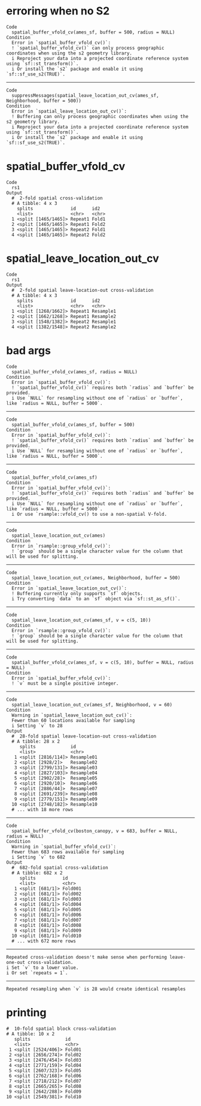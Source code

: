 # erroring when no S2

    Code
      spatial_buffer_vfold_cv(ames_sf, buffer = 500, radius = NULL)
    Condition
      Error in `spatial_buffer_vfold_cv()`:
      ! `spatial_buffer_vfold_cv()` can only process geographic coordinates when using the s2 geometry library.
      i Reproject your data into a projected coordinate reference system using `sf::st_transform()`.
      i Or install the `s2` package and enable it using `sf::sf_use_s2(TRUE)`.

---

    Code
      suppressMessages(spatial_leave_location_out_cv(ames_sf, Neighborhood, buffer = 500))
    Condition
      Error in `spatial_leave_location_out_cv()`:
      ! Buffering can only process geographic coordinates when using the s2 geometry library.
      i Reproject your data into a projected coordinate reference system using `sf::st_transform()`.
      i Or install the `s2` package and enable it using `sf::sf_use_s2(TRUE)`.

# spatial_buffer_vfold_cv

    Code
      rs1
    Output
      #  2-fold spatial cross-validation 
      # A tibble: 4 x 3
        splits              id      id2  
        <list>              <chr>   <chr>
      1 <split [1465/1465]> Repeat1 Fold1
      2 <split [1465/1465]> Repeat1 Fold2
      3 <split [1465/1465]> Repeat2 Fold1
      4 <split [1465/1465]> Repeat2 Fold2

# spatial_leave_location_out_cv

    Code
      rs1
    Output
      #  2-fold spatial leave-location-out cross-validation 
      # A tibble: 4 x 3
        splits              id      id2      
        <list>              <chr>   <chr>    
      1 <split [1268/1662]> Repeat1 Resample1
      2 <split [1662/1268]> Repeat1 Resample2
      3 <split [1548/1382]> Repeat2 Resample1
      4 <split [1382/1548]> Repeat2 Resample2

# bad args

    Code
      spatial_buffer_vfold_cv(ames_sf, radius = NULL)
    Condition
      Error in `spatial_buffer_vfold_cv()`:
      ! `spatial_buffer_vfold_cv()` requires both `radius` and `buffer` be provided.
      i Use `NULL` for resampling without one of `radius` or `buffer`, like `radius = NULL, buffer = 5000`.

---

    Code
      spatial_buffer_vfold_cv(ames_sf, buffer = 500)
    Condition
      Error in `spatial_buffer_vfold_cv()`:
      ! `spatial_buffer_vfold_cv()` requires both `radius` and `buffer` be provided.
      i Use `NULL` for resampling without one of `radius` or `buffer`, like `radius = NULL, buffer = 5000`.

---

    Code
      spatial_buffer_vfold_cv(ames_sf)
    Condition
      Error in `spatial_buffer_vfold_cv()`:
      ! `spatial_buffer_vfold_cv()` requires both `radius` and `buffer` be provided.
      i Use `NULL` for resampling without one of `radius` or `buffer`, like `radius = NULL, buffer = 5000`.
      i Or use `rsample::vfold_cv() to use a non-spatial V-fold.

---

    Code
      spatial_leave_location_out_cv(ames)
    Condition
      Error in `rsample::group_vfold_cv()`:
      ! `group` should be a single character value for the column that will be used for splitting.

---

    Code
      spatial_leave_location_out_cv(ames, Neighborhood, buffer = 500)
    Condition
      Error in `spatial_leave_location_out_cv()`:
      ! Buffering currently only supports `sf` objects.
      i Try converting `data` to an `sf` object via `sf::st_as_sf()`.

---

    Code
      spatial_leave_location_out_cv(ames_sf, v = c(5, 10))
    Condition
      Error in `rsample::group_vfold_cv()`:
      ! `group` should be a single character value for the column that will be used for splitting.

---

    Code
      spatial_buffer_vfold_cv(ames_sf, v = c(5, 10), buffer = NULL, radius = NULL)
    Condition
      Error in `spatial_buffer_vfold_cv()`:
      ! `v` must be a single positive integer.

---

    Code
      spatial_leave_location_out_cv(ames_sf, Neighborhood, v = 60)
    Condition
      Warning in `spatial_leave_location_out_cv()`:
      Fewer than 60 locations available for sampling
      i Setting `v` to 28
    Output
      #  28-fold spatial leave-location-out cross-validation 
      # A tibble: 28 x 2
         splits             id        
         <list>             <chr>     
       1 <split [2816/114]> Resample01
       2 <split [2928/2]>   Resample02
       3 <split [2799/131]> Resample03
       4 <split [2827/103]> Resample04
       5 <split [2902/28]>  Resample05
       6 <split [2920/10]>  Resample06
       7 <split [2886/44]>  Resample07
       8 <split [2691/239]> Resample08
       9 <split [2779/151]> Resample09
      10 <split [2748/182]> Resample10
      # ... with 18 more rows

---

    Code
      spatial_buffer_vfold_cv(boston_canopy, v = 683, buffer = NULL, radius = NULL)
    Condition
      Warning in `spatial_buffer_vfold_cv()`:
      Fewer than 683 rows available for sampling
      i Setting `v` to 682
    Output
      #  682-fold spatial cross-validation 
      # A tibble: 682 x 2
         splits          id     
         <list>          <chr>  
       1 <split [681/1]> Fold001
       2 <split [681/1]> Fold002
       3 <split [681/1]> Fold003
       4 <split [681/1]> Fold004
       5 <split [681/1]> Fold005
       6 <split [681/1]> Fold006
       7 <split [681/1]> Fold007
       8 <split [681/1]> Fold008
       9 <split [681/1]> Fold009
      10 <split [681/1]> Fold010
      # ... with 672 more rows

---

    Repeated cross-validation doesn't make sense when performing leave-one-out cross-validation.
    i Set `v` to a lower value.
    i Or set `repeats = 1`.

---

    Repeated resampling when `v` is 28 would create identical resamples

# printing

    #  10-fold spatial block cross-validation 
    # A tibble: 10 x 2
       splits             id    
       <list>             <chr> 
     1 <split [2524/406]> Fold01
     2 <split [2656/274]> Fold02
     3 <split [2476/454]> Fold03
     4 <split [2771/159]> Fold04
     5 <split [2607/323]> Fold05
     6 <split [2762/168]> Fold06
     7 <split [2718/212]> Fold07
     8 <split [2665/265]> Fold08
     9 <split [2642/288]> Fold09
    10 <split [2549/381]> Fold10

